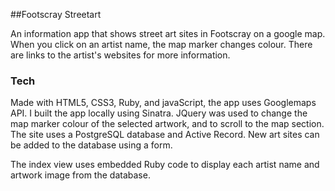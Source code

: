 ##Footscray Streetart

An information app that shows street art sites in Footscray on a google map. When you click on an artist name, the map marker changes colour. There are links to the artist's websites for more information.

### Tech

Made with HTML5, CSS3, Ruby, and javaScript, the app uses Googlemaps API. I built the app locally using Sinatra. JQuery was used to change the map marker colour of the selected artwork, and to scroll to the map section. The site uses a PostgreSQL database and Active Record. New art sites can be added to the database using a form.

The index view uses embedded Ruby code to display each artist name and artwork image from the database.


